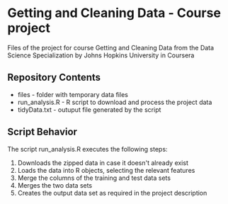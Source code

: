 # Getting and Cleaning Data - Course project
Files of the project for course Getting and Cleaning Data from the Data Science Specialization by Johns Hopkins University in Coursera

## Repository Contents
- files - folder with temporary data files
- run_analysis.R - R script to download and process the project data
- tidyData.txt - outuput file generated by the script

## Script Behavior
The script run_analysis.R executes the following steps:
1. Downloads the zipped data in case it doesn't already exist
2. Loads the data into R objects, selecting the relevant features
3. Merge the columns of the training and test data sets
4. Merges the two data sets
5. Creates the output data set as required in the project description
